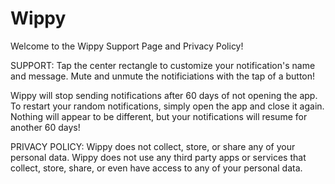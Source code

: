 # Wippy
Welcome to the Wippy Support Page and Privacy Policy!

SUPPORT:
Tap the center rectangle to customize your notification's name and message.
Mute and unmute the notificiations with the tap of a button!

Wippy will stop sending notifications after 60 days of not opening the app. To restart your random notifications, simply open the app and close it again. Nothing will appear to be different, but your notifications will resume for another 60 days! 

PRIVACY POLICY:
Wippy does not collect, store, or share any of your personal data. Wippy does not use any third party apps or services that collect, store, share, or even have access to any of your personal data. 
